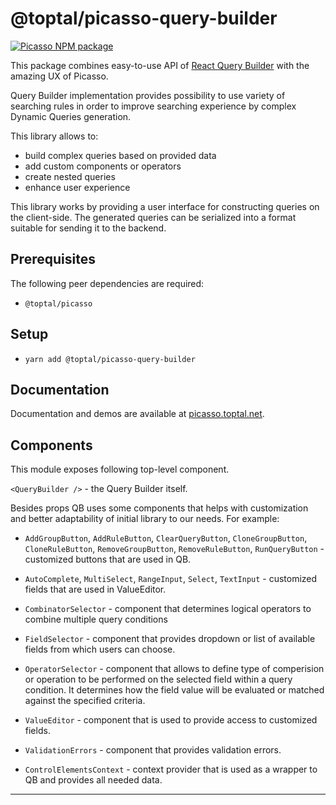 # @toptal/picasso-query-builder

[![Picasso NPM package](https://img.shields.io/npm/v/@toptal/picasso-charts?color=green&logo=toptal)](https://www.npmjs.com/package/@toptal/picasso-query-builder)

This package combines easy-to-use API of [React Query Builder](react-querybuilder.js.org) with the amazing UX of Picasso.

Query Builder implementation provides possibility to use variety of searching rules
in order to improve searching experience by complex Dynamic Queries generation.

This library allows to:

- build complex queries based on provided data
- add custom components or operators
- create nested queries
- enhance user experience

This library works by providing a user interface for constructing queries
on the client-side. The generated queries can be serialized into a format suitable
for sending it to the backend.

## Prerequisites

The following peer dependencies are required:

- `@toptal/picasso`

## Setup

- `yarn add @toptal/picasso-query-builder`

## Documentation

Documentation and demos are available at [picasso.toptal.net](https://picasso.toptal.net/).

## Components

This module exposes following top-level component.

`<QueryBuilder />` - the Query Builder itself. 

  Besides props QB uses some components that helps with customization and
  better adaptability of initial library to our needs.
  For example:
  
- `AddGroupButton`, `AddRuleButton`, `ClearQueryButton`, `CloneGroupButton`,
   `CloneRuleButton`, `RemoveGroupButton`, `RemoveRuleButton`, `RunQueryButton` -
   customized buttons that are used in QB.

- `AutoComplete`, `MultiSelect`, `RangeInput`, `Select`, `TextInput` - customized
   fields that are used in ValueEditor.

- `CombinatorSelector` - component that determines logical operators to
   combine multiple query conditions

- `FieldSelector` - component that provides dropdown or list of available fields
   from which users can choose.

- `OperatorSelector` - component that allows to define type of comperision
   or operation to be performed on the selected field within a query condition.
   It determines how the field value will be evaluated or matched against
   the specified criteria.

- `ValueEditor` - component that is used to provide access to customized fields.

- `ValidationErrors` - component that provides validation errors.

- `ControlElementsContext` - context provider that is used as a wrapper to QB and provides
   all needed data.

---
